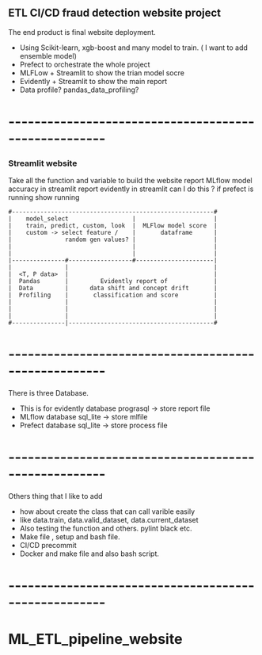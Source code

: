 
## ETL CI/CD fraud detection website project

The end product is final website deployment.
* Using Scikit-learn, xgb-boost and many model to train. ( I want to add ensemble model)
* Prefect to orchestrate the whole project 
* MLFLow + Streamlit to show the trian model socre 
* Evidently + Streamlit to show the main report 
* Data profile? pandas_data_profiling?

# ----------------------------------------------------- #

### Streamlit website 

Take all the function and variable to build the website
report MLflow model accuracy in streamlit 
report evidently in streamlit 
can I do this ? if prefect is running show running
    
    
    #---------------------------------------------------------#
    |    model_select                  |                      |
    |    train, predict, custom, look  |  MLFlow model score  |
    |    custom -> select feature /    |       dataframe      |
    |               random gen values? |                      |
    |                                  |                      |
    |                                  |                      |
    |---------------#------------------#----------------------|
    |               |                                         |
    |  <T, P data>  |                                         |
    |  Pandas       |         Evidently report of             |
    |  Data         |      data shift and concept drift       |
    |  Profiling    |       classification and score          |
    |               |                                         |
    |               |                                         |
    |               |                                         |
    #---------------|-----------------------------------------#

# ----------------------------------------------------- #

There is three Database.
* This is for evidently database prograsql -> store report file
* MLflow database sql_lite -> store mlfile 
* Prefect database sql_lite -> store process file

# ----------------------------------------------------- #

Others thing that I like to add
* how about create the class that can call varible easily
* like data.train, data.valid_dataset, data.current_dataset
* Also testing the function and others. pylint black etc.
* Make file , setup and bash file. 
* CI/CD precommit 
* Docker and make file and also bash script.

# ----------------------------------------------------- #


# ML_ETL_pipeline_website

